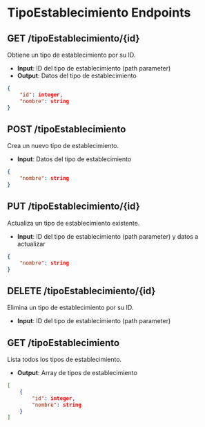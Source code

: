# TipoEstablecimiento Endpoints

## GET /tipoEstablecimiento/{id}
Obtiene un tipo de establecimiento por su ID.
- **Input**: ID del tipo de establecimiento (path parameter)
- **Output**: Datos del tipo de establecimiento
```json
{
    "id": integer,
    "nombre": string
}
```

## POST /tipoEstablecimiento
Crea un nuevo tipo de establecimiento.
- **Input**: Datos del tipo de establecimiento
```json
{
    "nombre": string
}
```

## PUT /tipoEstablecimiento/{id}
Actualiza un tipo de establecimiento existente.
- **Input**: ID del tipo de establecimiento (path parameter) y datos a actualizar
```json
{
    "nombre": string
}
```

## DELETE /tipoEstablecimiento/{id}
Elimina un tipo de establecimiento por su ID.
- **Input**: ID del tipo de establecimiento (path parameter)

## GET /tipoEstablecimiento
Lista todos los tipos de establecimiento.
- **Output**: Array de tipos de establecimiento
```json
[
    {
        "id": integer,
        "nombre": string
    }
]
```
